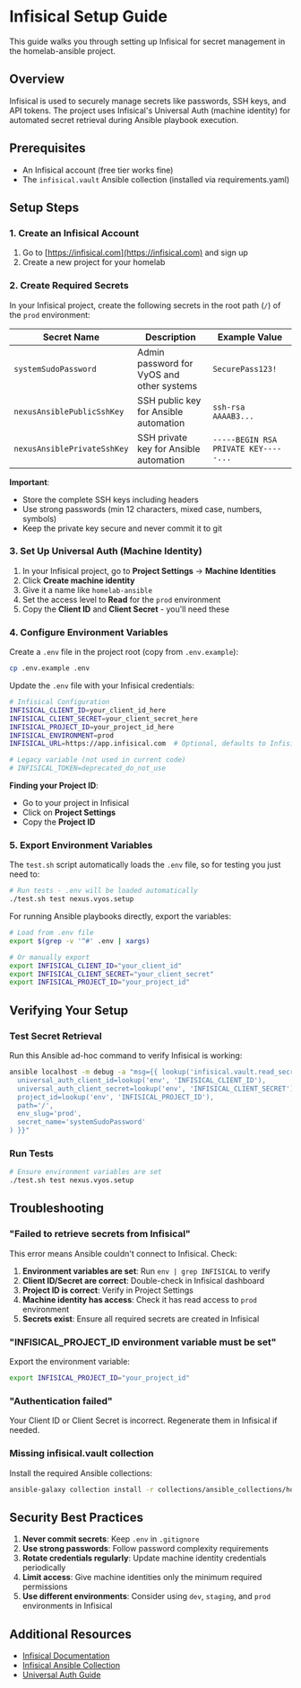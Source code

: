 # Infisical Setup Guide

This guide walks you through setting up Infisical for secret management in the homelab-ansible project.

## Overview

Infisical is used to securely manage secrets like passwords, SSH keys, and API tokens. The project uses Infisical's Universal Auth (machine identity) for automated secret retrieval during Ansible playbook execution.

## Prerequisites

- An Infisical account (free tier works fine)
- The `infisical.vault` Ansible collection (installed via requirements.yaml)

## Setup Steps

### 1. Create an Infisical Account

1. Go to [https://infisical.com](https://infisical.com) and sign up
2. Create a new project for your homelab

### 2. Create Required Secrets

In your Infisical project, create the following secrets in the root path (`/`) of the `prod` environment:

| Secret Name | Description | Example Value |
|------------|-------------|---------------|
| `systemSudoPassword` | Admin password for VyOS and other systems | `SecurePass123!` |
| `nexusAnsiblePublicSshKey` | SSH public key for Ansible automation | `ssh-rsa AAAAB3...` |
| `nexusAnsiblePrivateSshKey` | SSH private key for Ansible automation | `-----BEGIN RSA PRIVATE KEY-----...` |

**Important**: 
- Store the complete SSH keys including headers
- Use strong passwords (min 12 characters, mixed case, numbers, symbols)
- Keep the private key secure and never commit it to git

### 3. Set Up Universal Auth (Machine Identity)

1. In your Infisical project, go to **Project Settings** → **Machine Identities**
2. Click **Create machine identity**
3. Give it a name like `homelab-ansible`
4. Set the access level to **Read** for the `prod` environment
5. Copy the **Client ID** and **Client Secret** - you'll need these

### 4. Configure Environment Variables

Create a `.env` file in the project root (copy from `.env.example`):

```bash
cp .env.example .env
```

Update the `.env` file with your Infisical credentials:

```bash
# Infisical Configuration
INFISICAL_CLIENT_ID=your_client_id_here
INFISICAL_CLIENT_SECRET=your_client_secret_here
INFISICAL_PROJECT_ID=your_project_id_here
INFISICAL_ENVIRONMENT=prod
INFISICAL_URL=https://app.infisical.com  # Optional, defaults to Infisical cloud

# Legacy variable (not used in current code)
# INFISICAL_TOKEN=deprecated_do_not_use
```

**Finding your Project ID**: 
- Go to your project in Infisical
- Click on **Project Settings**
- Copy the **Project ID**

### 5. Export Environment Variables

The `test.sh` script automatically loads the `.env` file, so for testing you just need to:

```bash
# Run tests - .env will be loaded automatically
./test.sh test nexus.vyos.setup
```

For running Ansible playbooks directly, export the variables:

```bash
# Load from .env file
export $(grep -v '^#' .env | xargs)

# Or manually export
export INFISICAL_CLIENT_ID="your_client_id"
export INFISICAL_CLIENT_SECRET="your_client_secret"
export INFISICAL_PROJECT_ID="your_project_id"
```

## Verifying Your Setup

### Test Secret Retrieval

Run this Ansible ad-hoc command to verify Infisical is working:

```bash
ansible localhost -m debug -a "msg={{ lookup('infisical.vault.read_secrets', 
  universal_auth_client_id=lookup('env', 'INFISICAL_CLIENT_ID'),
  universal_auth_client_secret=lookup('env', 'INFISICAL_CLIENT_SECRET'),
  project_id=lookup('env', 'INFISICAL_PROJECT_ID'),
  path='/',
  env_slug='prod',
  secret_name='systemSudoPassword'
) }}"
```

### Run Tests

```bash
# Ensure environment variables are set
./test.sh test nexus.vyos.setup
```

## Troubleshooting

### "Failed to retrieve secrets from Infisical"

This error means Ansible couldn't connect to Infisical. Check:

1. **Environment variables are set**: Run `env | grep INFISICAL` to verify
2. **Client ID/Secret are correct**: Double-check in Infisical dashboard
3. **Project ID is correct**: Verify in Project Settings
4. **Machine identity has access**: Check it has read access to `prod` environment
5. **Secrets exist**: Ensure all required secrets are created in Infisical

### "INFISICAL_PROJECT_ID environment variable must be set"

Export the environment variable:
```bash
export INFISICAL_PROJECT_ID="your_project_id"
```

### "Authentication failed"

Your Client ID or Client Secret is incorrect. Regenerate them in Infisical if needed.

### Missing infisical.vault collection

Install the required Ansible collections:
```bash
ansible-galaxy collection install -r collections/ansible_collections/homelab/nexus/requirements.yaml
```

## Security Best Practices

1. **Never commit secrets**: Keep `.env` in `.gitignore`
2. **Use strong passwords**: Follow password complexity requirements
3. **Rotate credentials regularly**: Update machine identity credentials periodically
4. **Limit access**: Give machine identities only the minimum required permissions
5. **Use different environments**: Consider using `dev`, `staging`, and `prod` environments in Infisical

## Additional Resources

- [Infisical Documentation](https://infisical.com/docs)
- [Infisical Ansible Collection](https://github.com/Infisical/ansible-collection)
- [Universal Auth Guide](https://infisical.com/docs/documentation/platform/identities/universal-auth)